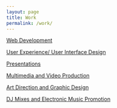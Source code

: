 ```yaml
---
layout: page
title: Work
permalink: /work/
---
```



<a href="web/">Web Development</a>

<a href="ux/">User Experience/ User Interface Design</a>

<a href="presentations/">Presentations</a>

<a href="video/">Multimedia and Video Production</a>

<a href="art/">Art Direction and Graphic Design</a>

<a href="music/">DJ Mixes and Electronic Music Promotion</a>
